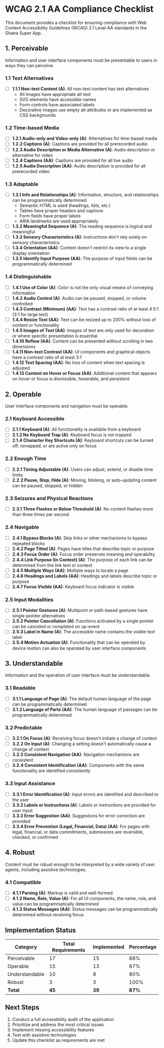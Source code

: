 # WCAG 2.1 AA Compliance Checklist

This document provides a checklist for ensuring compliance with Web Content Accessibility Guidelines (WCAG) 2.1 Level AA standards in the Ghana Super App.

## 1. Perceivable

Information and user interface components must be presentable to users in ways they can perceive.

### 1.1 Text Alternatives
- [ ] **1.1.1 Non-text Content (A)**: All non-text content has text alternatives
  - All images have appropriate alt text
  - SVG elements have accessible names
  - Form controls have associated labels
  - Decorative images use empty alt attributes or are implemented as CSS backgrounds

### 1.2 Time-based Media
- [ ] **1.2.1 Audio-only and Video-only (A)**: Alternatives for time-based media
- [ ] **1.2.2 Captions (A)**: Captions are provided for all prerecorded audio
- [ ] **1.2.3 Audio Description or Media Alternative (A)**: Audio description or alternative for video
- [ ] **1.2.4 Captions (AA)**: Captions are provided for all live audio
- [ ] **1.2.5 Audio Description (AA)**: Audio description is provided for all prerecorded video

### 1.3 Adaptable
- [ ] **1.3.1 Info and Relationships (A)**: Information, structure, and relationships can be programmatically determined
  - Semantic HTML is used (headings, lists, etc.)
  - Tables have proper headers and captions
  - Form fields have proper labels
  - ARIA landmarks are used appropriately
- [ ] **1.3.2 Meaningful Sequence (A)**: The reading sequence is logical and meaningful
- [ ] **1.3.3 Sensory Characteristics (A)**: Instructions don't rely solely on sensory characteristics
- [ ] **1.3.4 Orientation (AA)**: Content doesn't restrict its view to a single display orientation
- [ ] **1.3.5 Identify Input Purpose (AA)**: The purpose of input fields can be programmatically determined

### 1.4 Distinguishable
- [ ] **1.4.1 Use of Color (A)**: Color is not the only visual means of conveying information
- [ ] **1.4.2 Audio Control (A)**: Audio can be paused, stopped, or volume controlled
- [ ] **1.4.3 Contrast (Minimum) (AA)**: Text has a contrast ratio of at least 4.5:1 (3:1 for large text)
- [ ] **1.4.4 Resize Text (AA)**: Text can be resized up to 200% without loss of content or functionality
- [ ] **1.4.5 Images of Text (AA)**: Images of text are only used for decoration or where specific presentation is essential
- [ ] **1.4.10 Reflow (AA)**: Content can be presented without scrolling in two dimensions
- [ ] **1.4.11 Non-text Contrast (AA)**: UI components and graphical objects have a contrast ratio of at least 3:1
- [ ] **1.4.12 Text Spacing (AA)**: No loss of content when text spacing is adjusted
- [ ] **1.4.13 Content on Hover or Focus (AA)**: Additional content that appears on hover or focus is dismissible, hoverable, and persistent

## 2. Operable

User interface components and navigation must be operable.

### 2.1 Keyboard Accessible
- [ ] **2.1.1 Keyboard (A)**: All functionality is available from a keyboard
- [ ] **2.1.2 No Keyboard Trap (A)**: Keyboard focus is not trapped
- [ ] **2.1.4 Character Key Shortcuts (A)**: Keyboard shortcuts can be turned off, remapped, or are active only on focus

### 2.2 Enough Time
- [ ] **2.2.1 Timing Adjustable (A)**: Users can adjust, extend, or disable time limits
- [ ] **2.2.2 Pause, Stop, Hide (A)**: Moving, blinking, or auto-updating content can be paused, stopped, or hidden

### 2.3 Seizures and Physical Reactions
- [ ] **2.3.1 Three Flashes or Below Threshold (A)**: No content flashes more than three times per second

### 2.4 Navigable
- [ ] **2.4.1 Bypass Blocks (A)**: Skip links or other mechanisms to bypass repeated blocks
- [ ] **2.4.2 Page Titled (A)**: Pages have titles that describe topic or purpose
- [ ] **2.4.3 Focus Order (A)**: Focus order preserves meaning and operability
- [ ] **2.4.4 Link Purpose (In Context) (A)**: The purpose of each link can be determined from the link text or context
- [ ] **2.4.5 Multiple Ways (AA)**: Multiple ways to locate a page
- [ ] **2.4.6 Headings and Labels (AA)**: Headings and labels describe topic or purpose
- [ ] **2.4.7 Focus Visible (AA)**: Keyboard focus indicator is visible

### 2.5 Input Modalities
- [ ] **2.5.1 Pointer Gestures (A)**: Multipoint or path-based gestures have single-pointer alternatives
- [ ] **2.5.2 Pointer Cancellation (A)**: Functions activated by a single pointer can be canceled or completed on up-event
- [ ] **2.5.3 Label in Name (A)**: The accessible name contains the visible text label
- [ ] **2.5.4 Motion Actuation (A)**: Functionality that can be operated by device motion can also be operated by user interface components

## 3. Understandable

Information and the operation of user interface must be understandable.

### 3.1 Readable
- [ ] **3.1.1 Language of Page (A)**: The default human language of the page can be programmatically determined
- [ ] **3.1.2 Language of Parts (AA)**: The human language of passages can be programmatically determined

### 3.2 Predictable
- [ ] **3.2.1 On Focus (A)**: Receiving focus doesn't initiate a change of context
- [ ] **3.2.2 On Input (A)**: Changing a setting doesn't automatically cause a change of context
- [ ] **3.2.3 Consistent Navigation (AA)**: Navigation mechanisms are consistent
- [ ] **3.2.4 Consistent Identification (AA)**: Components with the same functionality are identified consistently

### 3.3 Input Assistance
- [ ] **3.3.1 Error Identification (A)**: Input errors are identified and described to the user
- [ ] **3.3.2 Labels or Instructions (A)**: Labels or instructions are provided for user input
- [ ] **3.3.3 Error Suggestion (AA)**: Suggestions for error correction are provided
- [ ] **3.3.4 Error Prevention (Legal, Financial, Data) (AA)**: For pages with legal, financial, or data commitments, submissions are reversible, checked, or confirmed

## 4. Robust

Content must be robust enough to be interpreted by a wide variety of user agents, including assistive technologies.

### 4.1 Compatible
- [ ] **4.1.1 Parsing (A)**: Markup is valid and well-formed
- [ ] **4.1.2 Name, Role, Value (A)**: For all UI components, the name, role, and value can be programmatically determined
- [ ] **4.1.3 Status Messages (AA)**: Status messages can be programmatically determined without receiving focus

## Implementation Status

| Category | Total Requirements | Implemented | Percentage |
|----------|-------------------|-------------|------------|
| Perceivable | 17 | 15 | 88% |
| Operable | 15 | 13 | 87% |
| Understandable | 10 | 8 | 80% |
| Robust | 3 | 3 | 100% |
| **Total** | **45** | **39** | **87%** |

## Next Steps

1. Conduct a full accessibility audit of the application
2. Prioritize and address the most critical issues
3. Implement missing accessibility features
4. Test with assistive technologies
5. Update this checklist as requirements are met
